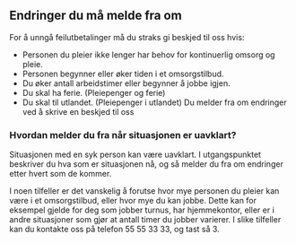 ## Endringer du må melde fra om

For å unngå feilutbetalinger må du straks gi beskjed til oss hvis:

- Personen du pleier ikke lenger har behov for kontinuerlig omsorg og pleie.
- Personen begynner eller øker tiden i et omsorgstilbud.
- Du øker antall arbeidstimer eller begynner å jobbe igjen.
- Du skal ha ferie. (Pleiepenger og ferie)
- Du skal til utlandet. (Pleiepenger i utlandet) Du melder fra om endringer ved å skrive en beskjed til oss

### Hvordan melder du fra når situasjonen er uavklart?

Situasjonen med en syk person kan være uavklart. I utgangspunktet beskriver du hva som er situasjonen nå, og så melder du fra om endringer etter hvert som de kommer.

I noen tilfeller er det vanskelig å forutse hvor mye personen du pleier kan være i et omsorgstilbud, eller hvor mye du kan jobbe. Dette kan for eksempel gjelde for deg som jobber turnus, har hjemmekontor, eller er i andre situasjoner som gjør at antall timer du jobber varierer. I slike tilfeller kan du kontakte oss på telefon 55 55 33 33, og tast så 3.
